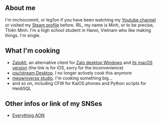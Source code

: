 ## About me
I'm imchocomint, or leg1on if you have been watching my [Youtube channel](https://www.youtube.com/channel/UC6iD1OYmXHfuWubG4O1_W1w) or visited my [Steam profile](https://steamcommunity.com/id/IESXleg1on) before. IRL, my name is Minh, or to be precise, Thiên Minh. I'm a high school student in Hanoi, Vietnam who like making things. I'm single.

## What I'm cooking
- [ZaloAlt](https://github.com/imchocomint/ZaloAlt), an alternative client for [Zalo desktop Windows](https://zalo.me/pc) and [its macOS version](https://apps.apple.com/us/app/zalo/id579523206) (the link is for iOS, sorry for the inconvenience)
- [osu!stream Desktop](https://github.com/imchocomint/osu-stream-desktop). I no longer actively cook this anymore
- [meowniverse studio](https://github.com/meowniverse). I'm cooking something big...
- and so on, including CFW for KaiOS phones and Python scripts for HeidiSQL

## Other infos or link of my SNSes
- [Everything AON](https://linktr.ee/imchocomint)
